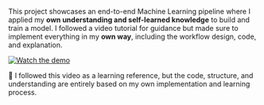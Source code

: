 This project showcases an end-to-end Machine Learning pipeline where I applied my **own understanding and self-learned knowledge** to build and train a model. I followed a video tutorial for guidance but made sure to implement everything in my **own way**, including the workflow design, code, and explanation.


[![Watch the demo](https://img.youtube.com/vi/dr7z7a_8lQw/0.jpg)](https://youtu.be/dr7z7a_8lQw)


 📌 I followed this video as a learning reference, but the code, structure, and understanding are entirely based on my own implementation and learning process.
